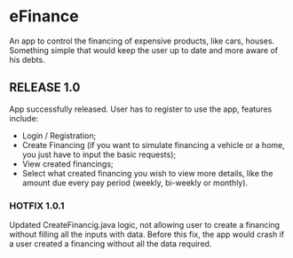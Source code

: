# eFinance
An app to control the financing of expensive products, like cars, houses. Something simple that would keep the user up to date and more aware of his debts. 

## RELEASE 1.0
App successfully released. User has to register to use the app, features include:
* Login / Registration;
* Create Financing (if you want to simulate financing a vehicle or a home, you just have to input the basic requests);
* View created financings;
* Select what created financing you wish to view more details, like the amount due every pay period (weekly, bi-weekly or monthly).

### HOTFIX 1.0.1
Updated CreateFinancig.java logic, not allowing user to create a financing without filling all the inputs with data. Before this fix, the app would crash if a user created a financing without all the data required.


